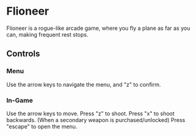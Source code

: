 # Flioneer
Flioneer is a rogue-like arcade game, where you fly a plane as far as you can, making frequent rest stops.

## Controls
### Menu
Use the arrow keys to navigate the menu, and "z" to confirm.

### In-Game
Use the arrow keys to move.
Press "z" to shoot.
Press "x" to shoot backwards. (When a secondary weapon is purchased/unlocked)
Press "escape" to open the menu.
